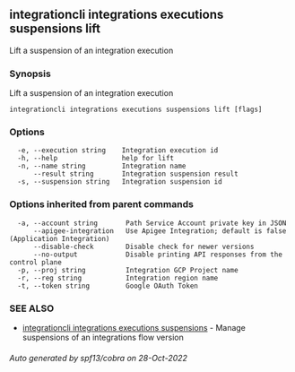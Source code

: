 ## integrationcli integrations executions suspensions lift

Lift a suspension of an integration execution

### Synopsis

Lift a suspension of an integration execution

```
integrationcli integrations executions suspensions lift [flags]
```

### Options

```
  -e, --execution string    Integration execution id
  -h, --help                help for lift
  -n, --name string         Integration name
      --result string       Integration suspension result
  -s, --suspension string   Integration suspension id
```

### Options inherited from parent commands

```
  -a, --account string       Path Service Account private key in JSON
      --apigee-integration   Use Apigee Integration; default is false (Application Integration)
      --disable-check        Disable check for newer versions
      --no-output            Disable printing API responses from the control plane
  -p, --proj string          Integration GCP Project name
  -r, --reg string           Integration region name
  -t, --token string         Google OAuth Token
```

### SEE ALSO

* [integrationcli integrations executions suspensions](integrationcli_integrations_executions_suspensions.md)	 - Manage suspensions of an integrations flow version

###### Auto generated by spf13/cobra on 28-Oct-2022
